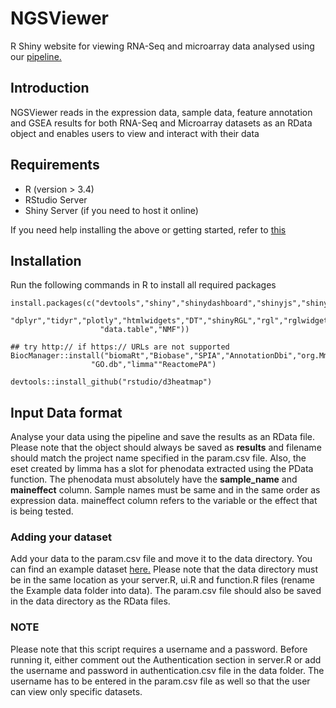 # NGSViewer
R Shiny website for viewing RNA-Seq and microarray data analysed using our [pipeline.](https://github.com/Morriseylab/scripts) 

## Introduction
NGSViewer reads in the expression data, sample data, feature annotation and GSEA results for both RNA-Seq and Microarray datasets as an RData object and enables users to view and interact with their data

## Requirements
- R (version > 3.4)
- RStudio Server
- Shiny Server (if you need to host it online)

If you need help installing the above or getting started, refer to [this](https://deanattali.com/2015/05/09/setup-rstudio-shiny-server-digital-ocean/#install-r)

## Installation
Run the following commands in R to install all required packages
```
install.packages(c("devtools","shiny","shinydashboard","shinyjs","shinyBS","RColorBrewer","reshape2","ggplot2","ggrepel",
                   "dplyr","tidyr","plotly","htmlwidgets","DT","shinyRGL","rgl","rglwidget","readxl","png","FactoMineR","factoextra"
                    "data.table","NMF"))

## try http:// if https:// URLs are not supported
BiocManager::install("biomaRt","Biobase","SPIA","AnnotationDbi","org.Mm.eg.db","gage","gageData","KEGGgraph","KEGGREST",
                  "GO.db","limma""ReactomePA")
                  
devtools::install_github("rstudio/d3heatmap")
```

## Input Data format
Analyse your data using the pipeline and save the results as an RData file. Please note that the object should always be saved as **results** and filename should match the project name specified in the param.csv file. Also, the eset created by limma has a slot for phenodata extracted using the PData function. The phenodata must absolutely have the **sample_name** and **maineffect** column. Sample names must be same and in the same order as expression data. maineffect column refers to the variable or the effect that is being tested.

### Adding your dataset

Add your data to the param.csv file and move it to the data directory. You can find an example dataset [here.](http://165.123.69.6/NGSViewer/example_data.RData) Please note that the data directory must be in the same location as your server.R, ui.R and function.R files (rename the Example data folder into data). The param.csv file should also be saved in the data directory as the RData files.

### NOTE
Please note that this script requires a username and a password. Before running it, either comment out the Authentication section in server.R or add the username and password in authentication.csv file in the data folder. The username has to be entered in the param.csv file as well so that the user can view only specific datasets.
